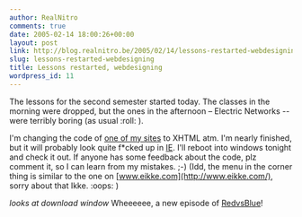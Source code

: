 ```yaml
---
author: RealNitro
comments: true
date: 2005-02-14 18:00:26+00:00
layout: post
link: http://blog.realnitro.be/2005/02/14/lessons-restarted-webdesigning/
slug: lessons-restarted-webdesigning
title: Lessons restarted, webdesigning
wordpress_id: 11
---
```


The lessons for the second semester started today. The classes in the morning were dropped, but the ones in the afternoon – Electric Networks -- were terribly boring (as usual :roll: ).

I'm changing the code of [one of my sites](http://www.realnitro.be/volkstuin_test/) to XHTML atm. I'm nearly finished, but it will probably look quite f*cked up in [IE](http://www.microsoft.com/windows/ie/). I'll reboot into windows tonight and check it out. If anyone has some feedback about the code, plz comment it, so I can learn from my mistakes. ;-) (Idd, the menu in the corner thing is similar to the one on [www.eikke.com](http://www.eikke.com/), sorry about that Ikke. :oops: )

*looks at download window*
Wheeeeee, a new episode of [RedvsBlue](http://redvsblue.com/)!